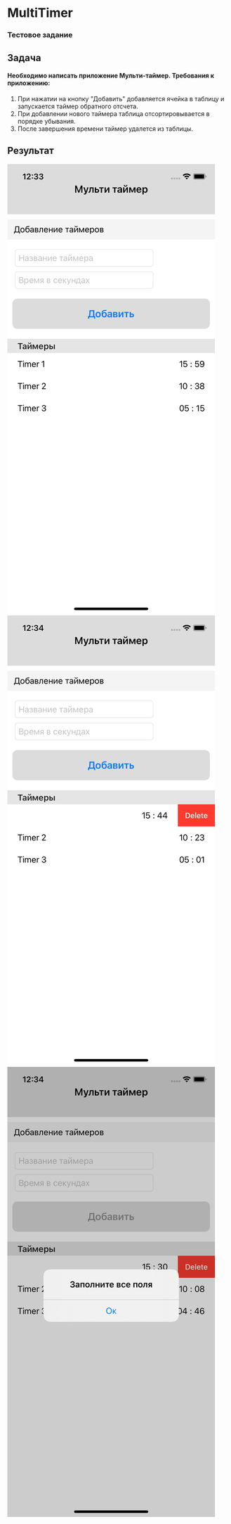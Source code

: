 # MultiTimer
### Тестовое задание

## Задача
#### Необходимо написать приложение Мульти-таймер. Требования к приложению:
1. При нажатии на кнопку "Добавить" добавляется ячейка в таблицу и запускается таймер обратного отсчета.
2. При добавлении нового таймера таблица отсортировывается в порядке убывания.
3. После завершения времени таймер удалется из таблицы.

## Результат
![Screenshot](Screens/BasicScreenShot.png)
![Screenshot](Screens/DeleteScreenShot.png)
![Screenshot](Screens/AlertScreenShot.png)
